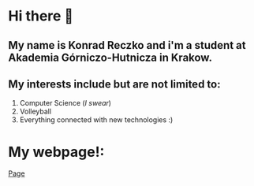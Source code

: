 # Hi there 👋

## My name is Konrad Reczko and i'm a student at **Akademia Górniczo-Hutnicza** in Krakow.

## My interests include but are not limited to:
1. Computer Science (*I swear*)
2. Volleyball
3. Everything connected with new technologies :)

# My webpage!:
[Page](reczkok.github.io)
